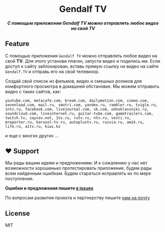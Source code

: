 <h1 align="center">Gendalf TV</h1>

<h5 align="center">С помощью приложения Gendalf TV можно отправлять любое видео на свой TV</h5>

## Feature

С помощью приложения `Gendalf TV` можно отправлять любое видео на свой **TV**. Для этого установи плагин, запусти видео и поделись им. Если доступ к сайту заблокирован, вставь прямую ссылку на видео на сайте `Gendalf.TV` и отправь его на свой телевизор.

Создай свой список из фильмов, видео и смешных роликов для комфортного просмотра в домашней обстановке. Мы можем отправить видео с таких сайтов, как:

```
youtube.com, metacafe.com, break.com, dailymotion.com, vimeo.com, sevenload.com, mail.ru, smotri.com, yandex.ru, rambler.ru, tvigle.ru, intv.ru, facebook.com, livejournal.com, vk.com, odnoklassniki.ru, soundcloud.com, liveinternet.ru, guitar-tube.com, gametrailers.com, twitch.tv, zaycev.net, 1tv.ru, rutv.ru, ntv.ru, vesti.ru, mreporter.ru, karusel-tv.ru, autoplustv.ru, russia.ru, amik.ru, life.ru, a1tv.ru, kiwi.kz
```

и еще с многих других ...

## &#10084; Support

Мы рады вашим идеям и предложениям. И к сожалению у нас нет возможности хорошенько протестировать приложение, будем рады всем найденным ошибкам. Будем стараться исправлять их по мере поступления.

**Ошибки и предложения пишите [в issues](https://github.com/GendalfTV/gendalftv/issues)**

По вопросам развития проекта и партнерству пишите [нам на почту](mailto:biz@pirateminds.com)

## License

MIT
